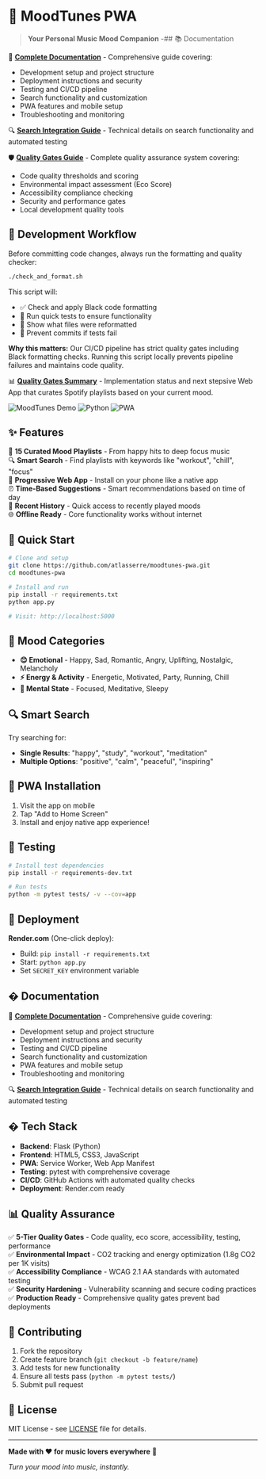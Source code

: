 # 🎵 MoodTunes PWA

> **Your Personal Music Mood Companion** -## 📚 Documentation

📖 **[Complete Documentation](docs/README.md)** - Comprehensive guide covering:
- Development setup and project structure
- Deployment instructions and security
- Testing and CI/CD pipeline  
- Search functionality and customization
- PWA features and mobile setup
- Troubleshooting and monitoring

🔍 **[Search Integration Guide](docs/SEARCH_CI_CD_INTEGRATION.md)** - Technical details on search functionality and automated testing

🛡️ **[Quality Gates Guide](docs/QUALITY_GATES_GUIDE.md)** - Complete quality assurance system covering:
- Code quality thresholds and scoring
- Environmental impact assessment (Eco Score)
- Accessibility compliance checking
- Security and performance gates
- Local development quality tools

## 🔧 Development Workflow

Before committing code changes, always run the formatting and quality checker:

```bash
./check_and_format.sh
```

This script will:
- ✅ Check and apply Black code formatting
- 🧪 Run quick tests to ensure functionality
- 📝 Show what files were reformatted
- 🚫 Prevent commits if tests fail

**Why this matters:** Our CI/CD pipeline has strict quality gates including Black formatting checks. Running this script locally prevents pipeline failures and maintains code quality.

📊 **[Quality Gates Summary](docs/QUALITY_GATES_SUMMARY.md)** - Implementation status and next stepsive Web App that curates Spotify playlists based on your current mood.

![MoodTunes Demo](https://img.shields.io/badge/Status-Production%20Ready-brightgreen) ![Python](https://img.shields.io/badge/Python-3.9+-blue) ![PWA](https://img.shields.io/badge/PWA-Ready-purple)

## ✨ Features

🎵 **15 Curated Mood Playlists** - From happy hits to deep focus music  
🔍 **Smart Search** - Find playlists with keywords like "workout", "chill", "focus"  
📱 **Progressive Web App** - Install on your phone like a native app  
⏰ **Time-Based Suggestions** - Smart recommendations based on time of day  
🎯 **Recent History** - Quick access to recently played moods  
🌐 **Offline Ready** - Core functionality works without internet  

## 🚀 Quick Start

```bash
# Clone and setup
git clone https://github.com/atlasserre/moodtunes-pwa.git
cd moodtunes-pwa

# Install and run
pip install -r requirements.txt
python app.py

# Visit: http://localhost:5000
```

## 🎯 Mood Categories

- **😊 Emotional** - Happy, Sad, Romantic, Angry, Uplifting, Nostalgic, Melancholy
- **⚡ Energy & Activity** - Energetic, Motivated, Party, Running, Chill  
- **🧠 Mental State** - Focused, Meditative, Sleepy

## 🔍 Smart Search

Try searching for:
- **Single Results**: "happy", "study", "workout", "meditation"  
- **Multiple Options**: "positive", "calm", "peaceful", "inspiring"

## 📱 PWA Installation

1. Visit the app on mobile
2. Tap "Add to Home Screen" 
3. Install and enjoy native app experience!

## 🧪 Testing

```bash
# Install test dependencies
pip install -r requirements-dev.txt

# Run tests
python -m pytest tests/ -v --cov=app
```

## 🚀 Deployment

**Render.com** (One-click deploy):
- Build: `pip install -r requirements.txt`
- Start: `python app.py`
- Set `SECRET_KEY` environment variable

## � Documentation

📖 **[Complete Documentation](docs/README.md)** - Comprehensive guide covering:
- Development setup and project structure
- Deployment instructions and security
- Testing and CI/CD pipeline  
- Search functionality and customization
- PWA features and mobile setup
- Troubleshooting and monitoring

🔍 **[Search Integration Guide](docs/SEARCH_CI_CD_INTEGRATION.md)** - Technical details on search functionality and automated testing

## � Tech Stack

- **Backend**: Flask (Python)
- **Frontend**: HTML5, CSS3, JavaScript  
- **PWA**: Service Worker, Web App Manifest
- **Testing**: pytest with comprehensive coverage
- **CI/CD**: GitHub Actions with automated quality checks
- **Deployment**: Render.com ready

## 📊 Quality Assurance

✅ **5-Tier Quality Gates** - Code quality, eco score, accessibility, testing, performance  
✅ **Environmental Impact** - CO2 tracking and energy optimization (1.8g CO2 per 1K visits)  
✅ **Accessibility Compliance** - WCAG 2.1 AA standards with automated testing  
✅ **Security Hardening** - Vulnerability scanning and secure coding practices  
✅ **Production Ready** - Comprehensive quality gates prevent bad deployments  

## 🤝 Contributing

1. Fork the repository
2. Create feature branch (`git checkout -b feature/name`)
3. Add tests for new functionality
4. Ensure all tests pass (`python -m pytest tests/`)
5. Submit pull request

## 📜 License

MIT License - see [LICENSE](LICENSE) file for details.

---

**Made with ❤️ for music lovers everywhere** 🎵

*Turn your mood into music, instantly.*